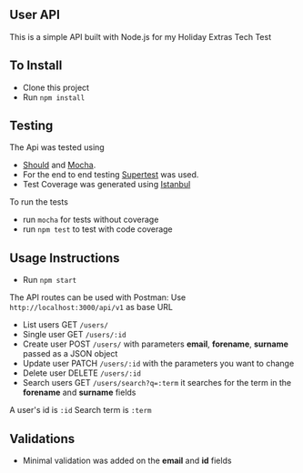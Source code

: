 ## User API

This is a simple API built with Node.js for my Holiday Extras Tech Test

## To Install

* Clone this project
* Run `npm install`


## Testing
The Api was tested using
* [Should](https://shouldjs.github.io/) and [Mocha](https://mochajs.org/).
* For the end to end testing [Supertest](https://github.com/visionmedia/supertest) was used.
* Test Coverage was generated using [Istanbul](http://gotwarlost.github.io/istanbul/)

To run the tests
* run `mocha` for tests without coverage
* run `npm test` to test with code coverage


## Usage Instructions

* Run `npm start`

The API routes can be used with Postman:
Use `http://localhost:3000/api/v1` as base URL

* List users GET `/users/`
* Single user GET `/users/:id`
* Create user POST `/users/` with parameters **email**, **forename**, **surname** passed as a JSON object
* Update user PATCH `/users/:id` with the parameters you want to change
* Delete user DELETE `/users/:id`
* Search users GET `/users/search?q=:term` it searches for the term in the **forename** and **surname** fields

A user's id is `:id`
Search term is  `:term`

## Validations

* Minimal validation was added on the **email** and **id** fields
